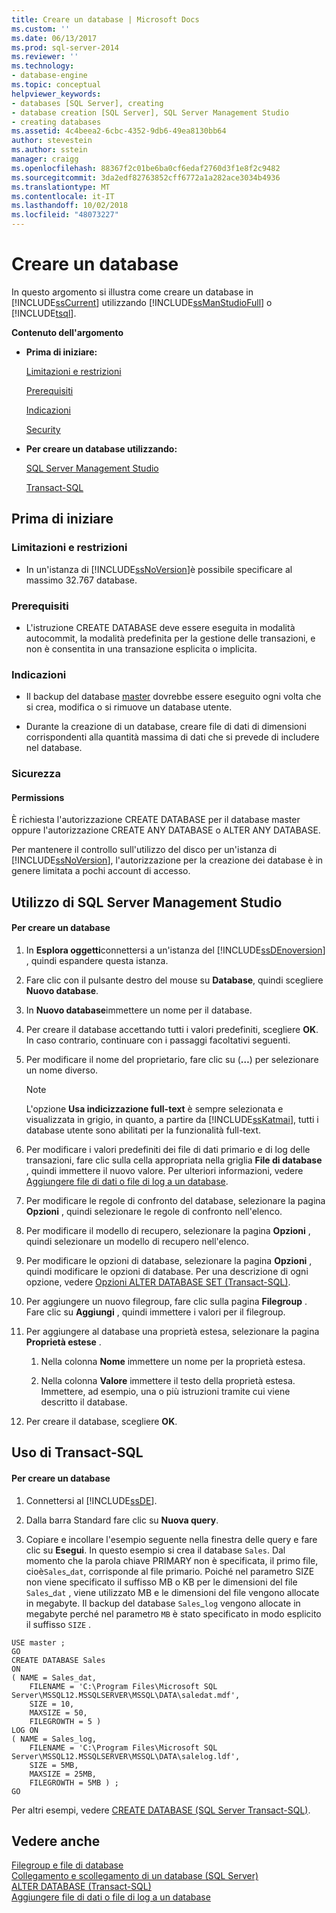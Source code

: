 ```yaml
---
title: Creare un database | Microsoft Docs
ms.custom: ''
ms.date: 06/13/2017
ms.prod: sql-server-2014
ms.reviewer: ''
ms.technology:
- database-engine
ms.topic: conceptual
helpviewer_keywords:
- databases [SQL Server], creating
- database creation [SQL Server], SQL Server Management Studio
- creating databases
ms.assetid: 4c4beea2-6cbc-4352-9db6-49ea8130bb64
author: stevestein
ms.author: sstein
manager: craigg
ms.openlocfilehash: 88367f2c01be6ba0cf6edaf2760d3f1e8f2c9482
ms.sourcegitcommit: 3da2edf82763852cff6772a1a282ace3034b4936
ms.translationtype: MT
ms.contentlocale: it-IT
ms.lasthandoff: 10/02/2018
ms.locfileid: "48073227"
---
```

# <a name="create-a-database"></a>Creare un database
  In questo argomento si illustra come creare un database in [!INCLUDE[ssCurrent](../../includes/sscurrent-md.md)] utilizzando [!INCLUDE[ssManStudioFull](../../includes/ssmanstudiofull-md.md)] o [!INCLUDE[tsql](../../includes/tsql-md.md)].  
  
 **Contenuto dell'argomento**  
  
-   **Prima di iniziare:**  
  
     [Limitazioni e restrizioni](#Restrictions)  
  
     [Prerequisiti](#Prerequisites)  
  
     [Indicazioni](#Recommendations)  
  
     [Security](#Security)  
  
-   **Per creare un database utilizzando:**  
  
     [SQL Server Management Studio](#SSMSProcedure)  
  
     [Transact-SQL](#TsqlProcedure)  
  
##  <a name="BeforeYouBegin"></a> Prima di iniziare  
  
###  <a name="Restrictions"></a> Limitazioni e restrizioni  
  
-   In un'istanza di [!INCLUDE[ssNoVersion](../../includes/ssnoversion-md.md)]è possibile specificare al massimo 32.767 database.  
  
###  <a name="Prerequisites"></a> Prerequisiti  
  
-   L'istruzione CREATE DATABASE deve essere eseguita in modalità autocommit, la modalità predefinita per la gestione delle transazioni, e non è consentita in una transazione esplicita o implicita.  
  
###  <a name="Recommendations"></a> Indicazioni  
  
-   Il backup del database [master](master-database.md) dovrebbe essere eseguito ogni volta che si crea, modifica o si rimuove un database utente.  
  
-   Durante la creazione di un database, creare file di dati di dimensioni corrispondenti alla quantità massima di dati che si prevede di includere nel database.  
  
###  <a name="Security"></a> Sicurezza  
  
####  <a name="Permissions"></a> Permissions  
 È richiesta l'autorizzazione CREATE DATABASE per il database master oppure l'autorizzazione CREATE ANY DATABASE o ALTER ANY DATABASE.  
  
 Per mantenere il controllo sull'utilizzo del disco per un'istanza di [!INCLUDE[ssNoVersion](../../includes/ssnoversion-md.md)], l'autorizzazione per la creazione dei database è in genere limitata a pochi account di accesso.  
  
##  <a name="SSMSProcedure"></a> Utilizzo di SQL Server Management Studio  
  
#### <a name="to-create-a-database"></a>Per creare un database  
  
1.  In **Esplora oggetti**connettersi a un'istanza del [!INCLUDE[ssDEnoversion](../../includes/ssdenoversion-md.md)] , quindi espandere questa istanza.  
  
2.  Fare clic con il pulsante destro del mouse su **Database**, quindi scegliere **Nuovo database**.  
  
3.  In **Nuovo database**immettere un nome per il database.  
  
4.  Per creare il database accettando tutti i valori predefiniti, scegliere **OK**. In caso contrario, continuare con i passaggi facoltativi seguenti.  
  
5.  Per modificare il nome del proprietario, fare clic su (**…**) per selezionare un nome diverso.  
  
    > [!NOTE]  
    >  L'opzione **Usa indicizzazione full-text** è sempre selezionata e visualizzata in grigio, in quanto, a partire da [!INCLUDE[ssKatmai](../../includes/sskatmai-md.md)], tutti i database utente sono abilitati per la funzionalità full-text.  
  
6.  Per modificare i valori predefiniti dei file di dati primario e di log delle transazioni, fare clic sulla cella appropriata nella griglia **File di database** , quindi immettere il nuovo valore. Per ulteriori informazioni, vedere [Aggiungere file di dati o file di log a un database](add-data-or-log-files-to-a-database.md).  
  
7.  Per modificare le regole di confronto del database, selezionare la pagina **Opzioni** , quindi selezionare le regole di confronto nell'elenco.  
  
8.  Per modificare il modello di recupero, selezionare la pagina **Opzioni** , quindi selezionare un modello di recupero nell'elenco.  
  
9. Per modificare le opzioni di database, selezionare la pagina **Opzioni** , quindi modificare le opzioni di database. Per una descrizione di ogni opzione, vedere [Opzioni ALTER DATABASE SET &#40;Transact-SQL&#41;](/sql/t-sql/statements/alter-database-transact-sql-set-options).  
  
10. Per aggiungere un nuovo filegroup, fare clic sulla pagina **Filegroup** . Fare clic su **Aggiungi** , quindi immettere i valori per il filegroup.  
  
11. Per aggiungere al database una proprietà estesa, selezionare la pagina **Proprietà estese** .  
  
    1.  Nella colonna **Nome** immettere un nome per la proprietà estesa.  
  
    2.  Nella colonna **Valore** immettere il testo della proprietà estesa. Immettere, ad esempio, una o più istruzioni tramite cui viene descritto il database.  
  
12. Per creare il database, scegliere **OK**.  
  
##  <a name="TsqlProcedure"></a> Uso di Transact-SQL  
  
#### <a name="to-create-a-database"></a>Per creare un database  
  
1.  Connettersi al [!INCLUDE[ssDE](../../includes/ssde-md.md)].  
  
2.  Dalla barra Standard fare clic su **Nuova query**.  
  
3.  Copiare e incollare l'esempio seguente nella finestra delle query e fare clic su **Esegui**. In questo esempio si crea il database `Sales`. Dal momento che la parola chiave PRIMARY non è specificata, il primo file, cioè`Sales`_`dat`, corrisponde al file primario. Poiché nel parametro SIZE non viene specificato il suffisso MB o KB per le dimensioni del file `Sales`\_`dat` , viene utilizzato MB e le dimensioni del file vengono allocate in megabyte. Il backup del database `Sales`\_`log` vengono allocate in megabyte perché nel parametro `MB` è stato specificato in modo esplicito il suffisso `SIZE` .  
  
```tsql  
USE master ;  
GO  
CREATE DATABASE Sales  
ON   
( NAME = Sales_dat,  
    FILENAME = 'C:\Program Files\Microsoft SQL Server\MSSQL12.MSSQLSERVER\MSSQL\DATA\saledat.mdf',  
    SIZE = 10,  
    MAXSIZE = 50,  
    FILEGROWTH = 5 )  
LOG ON  
( NAME = Sales_log,  
    FILENAME = 'C:\Program Files\Microsoft SQL Server\MSSQL12.MSSQLSERVER\MSSQL\DATA\salelog.ldf',  
    SIZE = 5MB,  
    MAXSIZE = 25MB,  
    FILEGROWTH = 5MB ) ;  
GO  
```  
  
 Per altri esempi, vedere [CREATE DATABASE &#40;SQL Server Transact-SQL&#41;](/sql/t-sql/statements/create-database-sql-server-transact-sql).  
  
## <a name="see-also"></a>Vedere anche  
 [Filegroup e file di database](database-files-and-filegroups.md)   
 [Collegamento e scollegamento di un database &#40;SQL Server&#41;](database-detach-and-attach-sql-server.md)   
 [ALTER DATABASE &#40;Transact-SQL&#41;](/sql/t-sql/statements/alter-database-transact-sql)   
 [Aggiungere file di dati o file di log a un database](add-data-or-log-files-to-a-database.md)  
  
  
